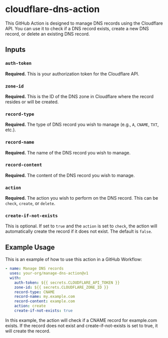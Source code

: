 # cloudflare-dns-action

This GitHub Action is designed to manage DNS records using the Cloudflare API. You can use it to check if a DNS record exists, create a new DNS record, or delete an existing DNS record.

## Inputs

### `auth-token`

**Required.** This is your authorization token for the Cloudflare API.

### `zone-id`

**Required.** This is the ID of the DNS zone in Cloudflare where the record resides or will be created.

### `record-type`

**Required.** The type of DNS record you wish to manage (e.g., `A`, `CNAME`, `TXT`, etc.).

### `record-name`

**Required.** The name of the DNS record you wish to manage.

### `record-content`

**Required.** The content of the DNS record you wish to manage.

### `action`

**Required.** The action you wish to perform on the DNS record. This can be `check`, `create`, or `delete`.

### `create-if-not-exists`

This is optional. If set to `true` and the `action` is set to `check`, the action will automatically create the record if it does not exist. The default is `false`.

## Example Usage

This is an example of how to use this action in a GitHub Workflow:

```yaml
- name: Manage DNS records
  uses: your-org/manage-dns-action@v1
  with:
    auth-token: ${{ secrets.CLOUDFLARE_API_TOKEN }}
    zone-id: ${{ secrets.CLOUDFLARE_ZONE_ID }}
    record-type: CNAME
    record-name: my.example.com
    record-content: example.com
    action: create
    create-if-not-exists: true
```

In this example, the action will check if a CNAME record for example.com exists. If the record does not exist and create-if-not-exists is set to true, it will create the record.